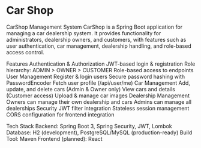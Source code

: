 # Car Shop
CarShop Management System
CarShop is a Spring Boot application for managing a car dealership system. It provides functionality for administrators, dealership owners, and customers, with features such as user authentication, car management, dealership handling, and role-based access control.

Features
Authentication & Authorization
JWT-based login & registration
Role hierarchy: ADMIN > OWNER > CUSTOMER
Role-based access to endpoints
User Management
Register & login users
Secure password hashing with PasswordEncoder
Fetch user profile (/api/user/me)
Car Management
Add, update, and delete cars (Admin & Owner only)
View cars and details (Customer access)
Upload & manage car images
Dealership Management
Owners can manage their own dealership and cars
Admins can manage all dealerships
Security
JWT filter integration
Stateless session management
CORS configuration for frontend integration

Tech Stack
Backend: Spring Boot 3, Spring Security, JWT, Lombok
Database: H2 (development), PostgreSQL/MySQL (production-ready)
Build Tool: Maven
Frontend (planned): React
